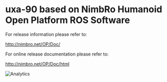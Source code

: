 uxa-90 based on NimbRo Humanoid Open Platform ROS Software
========================================

For release information please refer to:

http://nimbro.net/OP/Doc/

For online release documentation please refer to:

http://nimbro.net/OP/Doc/html

![Analytics](https://ga-beacon.appspot.com/UA-85678594-1/chromeskel_a/readme?pixel)
